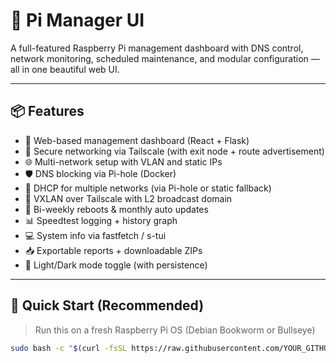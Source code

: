 # 🧠 Pi Manager UI

A full-featured Raspberry Pi management dashboard with DNS control, network monitoring, scheduled maintenance, and modular configuration — all in one beautiful web UI.

---

## 📦 Features

- 🧰 Web-based management dashboard (React + Flask)
- 🔐 Secure networking via Tailscale (with exit node + route advertisement)
- 🌐 Multi-network setup with VLAN and static IPs
- 🛡️ DNS blocking via Pi-hole (Docker)
- 📶 DHCP for multiple networks (via Pi-hole or static fallback)
- 🧠 VXLAN over Tailscale with L2 broadcast domain
- 🔁 Bi-weekly reboots & monthly auto updates
- 📊 Speedtest logging + history graph
- 💻 System info via fastfetch / s-tui
- 📥 Exportable reports + downloadable ZIPs
- 🎨 Light/Dark mode toggle (with persistence)

---

## 🚀 Quick Start (Recommended)

> Run this on a fresh Raspberry Pi OS (Debian Bookworm or Bullseye)

```bash
sudo bash -c "$(curl -fsSL https://raw.githubusercontent.com/YOUR_GITHUB/pi-manager-ui/main/scripts/install-pimanager.sh)"
